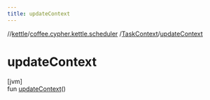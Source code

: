 ```yaml
---
title: updateContext
---
```

//[kettle](../../../index.html)/[coffee.cypher.kettle.scheduler](../index.html)
/[TaskContext](index.html)/[updateContext](update-context.html)

# updateContext

[jvm]\
fun [updateContext](update-context.html)()





